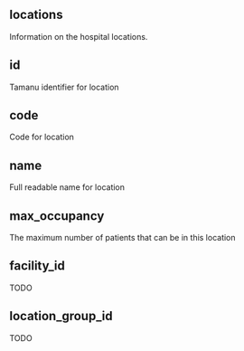 ## locations

Information on the hospital locations.

## id

Tamanu identifier for location

## code

Code for location

## name

Full readable name for location

## max_occupancy

The maximum number of patients that can be in this location

## facility_id

TODO

## location_group_id

TODO

